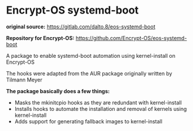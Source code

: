 # Encrypt-OS systemd-boot

**original source:** https://gitlab.com/dalto.8/eos-systemd-boot

**Repository for Encrypt-OS:** https://github.com/Encrypt-OS/eos-systemd-boot

A package to enable systemd-boot automation using kernel-install on Encrypt-OS

The hooks were adapted from the AUR package originally written by Tilmann Meyer

**The package basically does a few things:**

* Masks the mkinitcpio hooks as they are redundant with kernel-install
* Installs hooks to automate the installation and removal of kernels using kernel-install
* Adds support for generating fallback images to kernel-install
